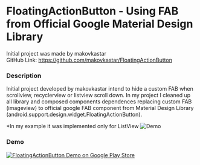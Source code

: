 FloatingActionButton - Using FAB from Official Google Material Design Library
=============================================================================


Initial project was made by makovkastar
<br/>GitHub Link: https://github.com/makovkastar/FloatingActionButton

### Description

Initial project developed by makovkastar intend to hide a custom FAB when scrollview, recyclerview or listview scroll down.
In my project I cleaned up all library and composed components dependences replacing custom FAB (imageview) to official google FAB component from Material Design Library (android.support.design.widget.FloatingActionButton). 



*In my example it was implemented only for ListView
![Demo](art/demo.gif)

### Demo

[![FloatingActionButton Demo on Google Play Store](http://developer.android.com/images/brand/en_generic_rgb_wo_60.png)](https://play.google.com/store/apps/details?id=com.melnykov.fab.sample)

